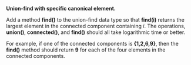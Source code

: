 **Union-find with specific canonical element.** 

Add a method **find()** to the union-find data type so that **find(i)** returns the largest element in the connected component containing _i_. The operations, **union()**, **connected()**, and **find()** should all take logarithmic time or better.

For example, if one of the connected components is **{1,2,6,9}**, then the **find()** method should return **9** for each of the four elements in the connected components.